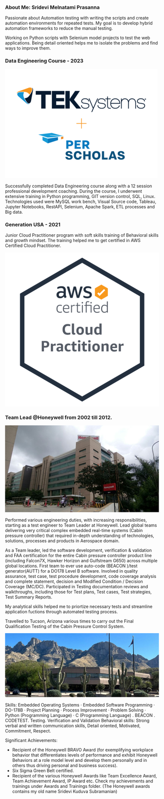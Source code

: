 ### About Me: Sridevi Melnatami Prasanna

Passionate about Automation testing with writing the scripts and create automation environments for repeated tests. My goal is to develop hybrid automation frameworks to reduce the manual testing. 

Working on Python scripts with Selenium model projects to test the web applications. Being detail oriented helps me to isolate the problems and find ways to improve them. 

### Data Engineering Course - 2023

![Alt text](Logos/PerScholas_TekSystem.png)

Successfully completed Data Engineering course along with a 12 session professional development coaching.
During the course, I underwent extensive training in Python programming, GIT version control, SQL, Linux. Technologies used were MySQL work bench, Visual Source code, Tableau, Jupyter Notebooks, RestAPI, Selenium, Apache Spark, ETL processes and Big data.

### Generation USA - 2021

Junior Cloud Practitioner program with soft skills training of Behavioral skills and growth mindset. The training helped me to get certified in AWS Certified Cloud Practitioner. 

![Alt text](Logos/awscert.png)

### Team Lead @Honeywell from 2002 till 2012.

![Alt text](Logos/honeywell-technology-solutions-orion-campus.jpg)

Performed various engineering duties, with increasing responsibilities, starting as a test engineer to Team Leader at Honeywell. Lead global teams delivering very critical complex embedded real-time systems (Cabin pressure controller) that required in-depth understanding of technologies, solutions, processes and products in Aerospace domain.

As a Team leader, led the software development, verification & validation and FAA certification for the entire Cabin pressure controller product line (including Falcon7X, Hawker Horizon and Gulfstream G650) across multiple global locations. First team to ever use auto-code (BEACON )/test generator(AUTT) for a DO178 Level B software. Involved in quality assurance, test case, test procedure development, code coverage analysis and complete statement, decision and Modified Condition / Decision Coverage (MC/DC). Participated in Testing documentation reviews and walkthroughs, including those for Test plans, Test cases, Test strategies, Test Summary Reports.

My analytical skills helped me to priortize necessary tests and streamline application fuctions through automated testing process.

Travelled to Tucson, Arizona various times to carry out the Final Qualification Testing of the Cabin Pressure Control System.

![Alt text](Logos/Honeywell_Tucson.jpg)

Skills: Embedded Operating Systems · Embedded Software Programming · DO-178B · Project Planning · Process Improvement · Problem Solving · Python (Programming Language) · C (Programming Language) . BEACON . CODETEST. Testing. Verification and Validation
Behavioral skills: Strong verbal and written communication skills, Detail oriented, Motivated, Commitment, Respect.
 
Significant Achievements:
- Recipient of the Honeywell BRAVO Award (for exemplifying workplace behavior that differentiates levels of performance and exhibit Honeywell Behaviors at a role model level and develop them personally and in others thus driving personal and business success).
- Six Sigma Green Belt certified.
- Recipient of the various Honeywell Awards like Team Excellence Award, Team Achievement Award, IP Award etc. Check my achievements and trainings under Awards and Trainings folder. (The Honeywell awards contains my old name Sridevi Kuduva Subramanian)

<!--
**mpsridevi/mpsridevi** is a ✨ _special_ ✨ repository because its `README.md` (this file) appears on your GitHub profile.

Here are some ideas to get you started:

- 🔭 I’m currently working on ...
- 🌱 I’m currently learning ...
- 👯 I’m looking to collaborate on ...
- 🤔 I’m looking for help with ...
- 💬 Ask me about ...
- 📫 How to reach me: ...
- 😄 Pronouns: ...
- ⚡ Fun fact: ...
-->
